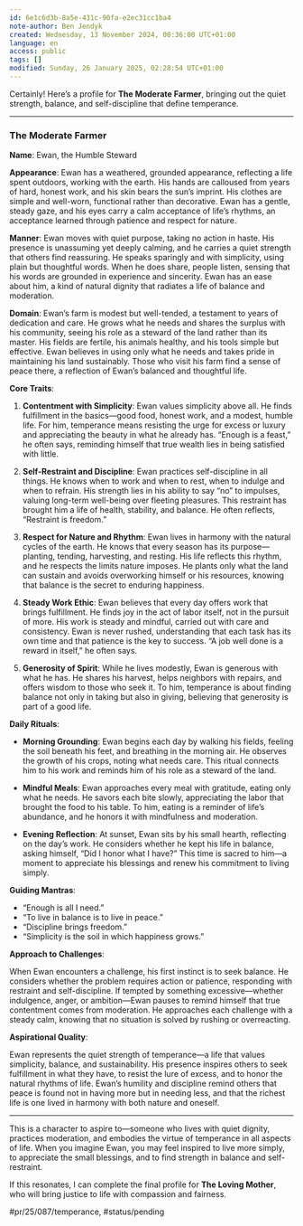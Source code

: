 ```yaml
---
id: 6e1c6d3b-8a5e-431c-90fa-e2ec31cc1ba4
note-author: Ben Jendyk
created: Wednesday, 13 November 2024, 00:36:00 UTC+01:00
language: en
access: public
tags: []
modified: Sunday, 26 January 2025, 02:28:54 UTC+01:00
---
```


Certainly! Here’s a profile for **The Moderate Farmer**, bringing out the quiet strength, balance, and self-discipline that define temperance.

---

### **The Moderate Farmer**

**Name**: Ewan, the Humble Steward

**Appearance**: Ewan has a weathered, grounded appearance, reflecting a life spent outdoors, working with the earth. His hands are calloused from years of hard, honest work, and his skin bears the sun’s imprint. His clothes are simple and well-worn, functional rather than decorative. Ewan has a gentle, steady gaze, and his eyes carry a calm acceptance of life’s rhythms, an acceptance learned through patience and respect for nature.

**Manner**: Ewan moves with quiet purpose, taking no action in haste. His presence is unassuming yet deeply calming, and he carries a quiet strength that others find reassuring. He speaks sparingly and with simplicity, using plain but thoughtful words. When he does share, people listen, sensing that his words are grounded in experience and sincerity. Ewan has an ease about him, a kind of natural dignity that radiates a life of balance and moderation.

**Domain**: Ewan’s farm is modest but well-tended, a testament to years of dedication and care. He grows what he needs and shares the surplus with his community, seeing his role as a steward of the land rather than its master. His fields are fertile, his animals healthy, and his tools simple but effective. Ewan believes in using only what he needs and takes pride in maintaining his land sustainably. Those who visit his farm find a sense of peace there, a reflection of Ewan’s balanced and thoughtful life.

**Core Traits**:

1. **Contentment with Simplicity**: Ewan values simplicity above all. He finds fulfillment in the basics—good food, honest work, and a modest, humble life. For him, temperance means resisting the urge for excess or luxury and appreciating the beauty in what he already has. “Enough is a feast,” he often says, reminding himself that true wealth lies in being satisfied with little.

2. **Self-Restraint and Discipline**: Ewan practices self-discipline in all things. He knows when to work and when to rest, when to indulge and when to refrain. His strength lies in his ability to say “no” to impulses, valuing long-term well-being over fleeting pleasures. This restraint has brought him a life of health, stability, and balance. He often reflects, “Restraint is freedom.”

3. **Respect for Nature and Rhythm**: Ewan lives in harmony with the natural cycles of the earth. He knows that every season has its purpose—planting, tending, harvesting, and resting. His life reflects this rhythm, and he respects the limits nature imposes. He plants only what the land can sustain and avoids overworking himself or his resources, knowing that balance is the secret to enduring happiness.

4. **Steady Work Ethic**: Ewan believes that every day offers work that brings fulfillment. He finds joy in the act of labor itself, not in the pursuit of more. His work is steady and mindful, carried out with care and consistency. Ewan is never rushed, understanding that each task has its own time and that patience is the key to success. “A job well done is a reward in itself,” he often says.

5. **Generosity of Spirit**: While he lives modestly, Ewan is generous with what he has. He shares his harvest, helps neighbors with repairs, and offers wisdom to those who seek it. To him, temperance is about finding balance not only in taking but also in giving, believing that generosity is part of a good life.

**Daily Rituals**:

- **Morning Grounding**: Ewan begins each day by walking his fields, feeling the soil beneath his feet, and breathing in the morning air. He observes the growth of his crops, noting what needs care. This ritual connects him to his work and reminds him of his role as a steward of the land.

- **Mindful Meals**: Ewan approaches every meal with gratitude, eating only what he needs. He savors each bite slowly, appreciating the labor that brought the food to his table. To him, eating is a reminder of life’s abundance, and he honors it with mindfulness and moderation.

- **Evening Reflection**: At sunset, Ewan sits by his small hearth, reflecting on the day’s work. He considers whether he kept his life in balance, asking himself, “Did I honor what I have?” This time is sacred to him—a moment to appreciate his blessings and renew his commitment to living simply.

**Guiding Mantras**:
- “Enough is all I need.”
- “To live in balance is to live in peace.”
- “Discipline brings freedom.”
- “Simplicity is the soil in which happiness grows.”

**Approach to Challenges**:

When Ewan encounters a challenge, his first instinct is to seek balance. He considers whether the problem requires action or patience, responding with restraint and self-discipline. If tempted by something excessive—whether indulgence, anger, or ambition—Ewan pauses to remind himself that true contentment comes from moderation. He approaches each challenge with a steady calm, knowing that no situation is solved by rushing or overreacting.

**Aspirational Quality**:

Ewan represents the quiet strength of temperance—a life that values simplicity, balance, and sustainability. His presence inspires others to seek fulfillment in what they have, to resist the lure of excess, and to honor the natural rhythms of life. Ewan’s humility and discipline remind others that peace is found not in having more but in needing less, and that the richest life is one lived in harmony with both nature and oneself.

---

This is a character to aspire to—someone who lives with quiet dignity, practices moderation, and embodies the virtue of temperance in all aspects of life. When you imagine Ewan, you may feel inspired to live more simply, to appreciate the small blessings, and to find strength in balance and self-restraint. 

If this resonates, I can complete the final profile for **The Loving Mother**, who will bring justice to life with compassion and fairness.


#pr/25/087/temperance, #status/pending